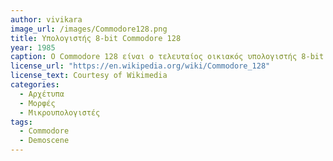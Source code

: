 ```yaml
---
author: vivikara
image_url: /images/Commodore128.png
title: Υπολογιστής 8-bit Commodore 128 
year: 1985
caption: O Commodore 128 είναι ο τελευταίος οικιακός υπολογιστής 8-bit.
license_url: "https://en.wikipedia.org/wiki/Commodore_128" 
license_text: Courtesy of Wikimedia 
categories:
  - Αρχέτυπα
  - Μορφές
  - Mικρουπολογιστές
tags:
  - Commodore
  - Demoscene
---
```

